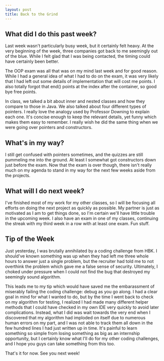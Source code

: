```yaml
---
layout: post
title: Back to the Grind
---
```


## What did I do this past week?

Last week wasn't particularly busy week, but it certainly felt heavy. At the very beginning of the week, three companies got back to me seemingly out of the blue. While I felt glad that I was being contacted, the timing could have certainly been better.

The OOP exam was all that was on my mind last week and for good reason. While I had a general idea of what I had to do on the exam, it was very likely that I had left out some details of implementation that will cost me points. I also totally forgot that end() points at the index after the container, so good bye free points.

In class, we talked a bit about inner and nested classes and how they compare to those in Java. We also talked about four different types of pointers. I really love the analogy used by Professor Downing to explain each one. It's concise enough to keep the relevant details, yet funny which makes them easy to remember. I really wish he did the same thing when we were going over pointers and constructors.

## What's in my way?

I still get confused with pointers sometimes, and the quizzes are still pummeling me into the ground. At least I somewhat got constructors down just before the exam. Now that the exam is over though, there isn't really much on my agenda to stand in my way for the next few weeks aside from the projects.

## What will I do next week?

I've finished most of my work for my other classes, so I will be focusing all efforts on doing the next project as quickly as possible. My partner is just as motivated as I am to get things done, so I'm certain we'll have little trouble in the upcoming week. I also have an exam in one of my classes, continuing the streak with my third week in a row with at least one exam. Fun stuff.

## Tip of the Week

Just yesterday, I was brutally annihilated by a coding challenge from HBK. I should've known something was up when they had left me three whole hours to answer just a single problem, but the recruiter had told me to not overthink the problem which gave me a false sense of security. Ultimately, I choked under pressure when I could not find the bug that destroyed my seemingly sound algorithm.

This leads me to my tip which would have saved me the embarassment of miserably failing the coding challenge: debug as you go along. I had a clear goal in mind for what I wanted to do, but by the time I went back to check on my algorithm for testing, I realized I had made many different helper methods that I could have checked in my own IDE very quickly to avoid later complications. Instead, what I did was wait towards the very end when I discovered that my algorithm had imploded on itself due to numerous human errors on my part, and I was not able to track them all down in the few hundred lines I had just written up in time. It's painful to learn something so simple from losing something as big as an internship opportunity, but I certainly know what I'll do for my other coding challenges, and I hope you guys can take something from this too.

That's it for now. See you next week!
